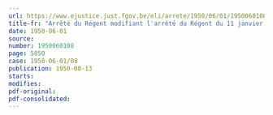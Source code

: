 ```yaml
---
url: https://www.ejustice.just.fgov.be/eli/arrete/1950/06/01/1950060108/justel
title-fr: "Arrêté du Régent modifiant l'arrêté du Régent du 11 janvier 1946 portant codification du régime des indemnités allouées aux médecins non-fonctionnaires collaborant aux divers services du Ministère de la Santé publique et de la Famille"
date: 1950-06-01
source:
number: 1950060108
page: 5850
case: 1950-06-01/08
publication: 1950-08-13
starts:
modifies:
pdf-original:
pdf-consolidated:
---
```


